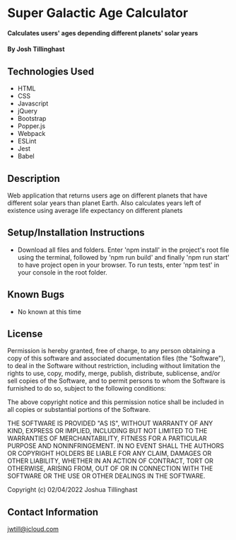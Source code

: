 # Super Galactic Age Calculator

#### Calculates users' ages depending different planets' solar years
 
#### By Josh Tillinghast

## Technologies Used

* HTML
* CSS
* Javascript
* jQuery
* Bootstrap
* Popper.js
* Webpack
* ESLint
* Jest
* Babel

## Description
Web application that returns users age on different planets that have different solar years than planet Earth. Also calculates years left of existence using average life expectancy on different planets


## Setup/Installation Instructions

* Download all files and folders. Enter 'npm install' in the project's root file using the terminal, followed by 'npm run build' and finally 'npm run start' to have project open in your browser. To run tests, enter 'npm test' in your console in the root folder.

## Known Bugs

* No known at this time

## License
Permission is hereby granted, free of charge, to any person obtaining a copy of this software and associated documentation files (the "Software"), to deal in the Software without restriction, including without limitation the rights to use, copy, modify, merge, publish, distribute, sublicense, and/or sell copies of the Software, and to permit persons to whom the Software is furnished to do so, subject to the following conditions:

The above copyright notice and this permission notice shall be included in all copies or substantial portions of the Software.

THE SOFTWARE IS PROVIDED "AS IS", WITHOUT WARRANTY OF ANY KIND, EXPRESS OR IMPLIED, INCLUDING BUT NOT LIMITED TO THE WARRANTIES OF MERCHANTABILITY, FITNESS FOR A PARTICULAR PURPOSE AND NONINFRINGEMENT. IN NO EVENT SHALL THE AUTHORS OR COPYRIGHT HOLDERS BE LIABLE FOR ANY CLAIM, DAMAGES OR OTHER LIABILITY, WHETHER IN AN ACTION OF CONTRACT, TORT OR OTHERWISE, ARISING FROM, OUT OF OR IN CONNECTION WITH THE SOFTWARE OR THE USE OR OTHER DEALINGS IN THE SOFTWARE.

Copyright (c) 02/04/2022 Joshua Tillinghast

## Contact Information
jwtill@icloud.com